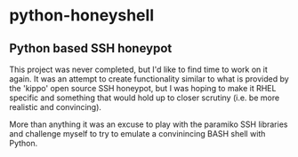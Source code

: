# python-honeyshell
Python based SSH honeypot
-------------------------

This project was never completed, but I'd like to find time to work on it again.   It was an attempt to create functionality similar to what is provided by the 'kippo' open source SSH honeypot, but I was hoping to make it RHEL specific and something that would hold up to closer scrutiny (i.e. be more realistic and convincing).   

More than anything it was an excuse to play with the paramiko SSH libraries and challenge myself to try to emulate a convinincing BASH shell with Python.
